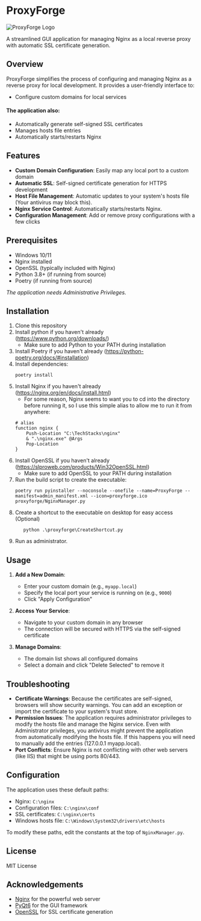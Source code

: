 # ProxyForge

![ProxyForge Logo](proxyforge.ico)

A streamlined GUI application for managing Nginx as a local reverse proxy with automatic SSL certificate generation.

## Overview

ProxyForge simplifies the process of configuring and managing Nginx as a reverse proxy for local development. It provides a user-friendly interface to:

- Configure custom domains for local services

#### The application also:

- Automatically generate self-signed SSL certificates
- Manages hosts file entries
- Automatically starts/restarts Nginx

## Features

- **Custom Domain Configuration**: Easily map any local port to a custom domain
- **Automatic SSL**: Self-signed certificate generation for HTTPS development
- **Host File Management**: Automatic updates to your system's hosts file (Your antivirus may block this).
- **Nginx Service Control**: Automatically starts/restarts Nginx.
- **Configuration Management**: Add or remove proxy configurations with a few clicks

## Prerequisites

- Windows 10/11
- Nginx installed
- OpenSSL (typically included with Nginx)
- Python 3.8+ (if running from source)
- Poetry (if running from source)

*The application needs Administrative Privileges.*

## Installation

1. Clone this repository
2. Install python if you haven't already (https://www.python.org/downloads/)
   - Make sure to add Python to your PATH during installation
3. Install Poetry if you haven't already (https://python-poetry.org/docs/#installation)
4. Install dependencies:
   ```
   poetry install
   ```
5. Install Nginx if you haven't already (https://nginx.org/en/docs/install.html)
   - For some reason, Nginx seems to want you to cd into the directory before running it, so I use this simple alias to allow me to run it from anywhere:
   ```
   # alias
   function nginx {
       Push-Location "C:\TechStacks\nginx"
       & ".\nginx.exe" @Args
       Pop-Location
   }
   ```
6. Install OpenSSL if you haven't already (https://slproweb.com/products/Win32OpenSSL.html)
   - Make sure to add OpenSSL to your PATH during installation
7. Run the build script to create the executable:
   ```
   poetry run pyinstaller --noconsole --onefile --name=ProxyForge --manifest=admin_manifest.xml --icon=proxyforge.ico proxyforge/NginxManager.py
   ```
8. Create a shortcut to the executable on desktop for easy access (Optional)
   ```
      python .\proxyforge\CreateShortcut.py
   ```
9. Run as administrator.

## Usage

1. **Add a New Domain**:
   - Enter your custom domain (e.g., `myapp.local`)
   - Specify the local port your service is running on (e.g., `9000`)
   - Click "Apply Configuration"

2. **Access Your Service**:
   - Navigate to your custom domain in any browser
   - The connection will be secured with HTTPS via the self-signed certificate

3. **Manage Domains**:
   - The domain list shows all configured domains
   - Select a domain and click "Delete Selected" to remove it

## Troubleshooting

- **Certificate Warnings**: Because the certificates are self-signed, browsers will show security warnings. You can add an exception or import the certificate to your system's trust store.
- **Permission Issues**: The application requires administrator privileges to modify the hosts file and manage the Nginx service. Even with Administrator privileges, you antivirus might prevent the application from automatically modifying the hosts file. If this happens you will need to manually add the entries (127.0.0.1 myapp.local).
- **Port Conflicts**: Ensure Nginx is not conflicting with other web servers (like IIS) that might be using ports 80/443.

## Configuration

The application uses these default paths:

- Nginx: `C:\nginx`
- Configuration files: `C:\nginx\conf`
- SSL certificates: `C:\nginx\certs`
- Windows hosts file: `C:\Windows\System32\drivers\etc\hosts`

To modify these paths, edit the constants at the top of `NginxManager.py`.

## License

MIT License

## Acknowledgements

- [Nginx](https://nginx.org/) for the powerful web server
- [PyQt6](https://www.riverbankcomputing.com/software/pyqt/) for the GUI framework
- [OpenSSL](https://www.openssl.org/) for SSL certificate generation
